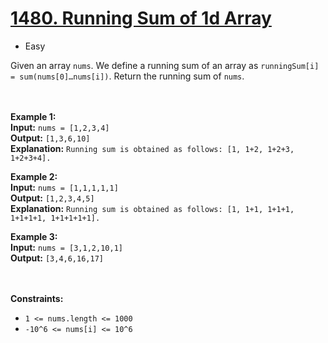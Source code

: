# [1480. Running Sum of 1d Array](https://leetcode.com/problems/running-sum-of-1d-array/description/)

- Easy

Given an array `nums`. We define a running sum of an array as `runningSum[i] = sum(nums[0]…nums[i])`.
Return the running sum of `nums`.

<br><br>
**Example 1:** \
**Input:** `nums = [1,2,3,4]` \
**Output:** `[1,3,6,10]` \
**Explanation:** `Running sum is obtained as follows: [1, 1+2, 1+2+3, 1+2+3+4].`

**Example 2:** \
**Input:** `nums = [1,1,1,1,1]` \
**Output:** `[1,2,3,4,5]` \
**Explanation:** `Running sum is obtained as follows: [1, 1+1, 1+1+1, 1+1+1+1, 1+1+1+1+1].`

**Example 3:** \
**Input:** `nums = [3,1,2,10,1]` \
**Output:** `[3,4,6,16,17]`

<br><br>
**Constraints:**

- `1 <= nums.length <= 1000`
- `-10^6 <= nums[i] <= 10^6`